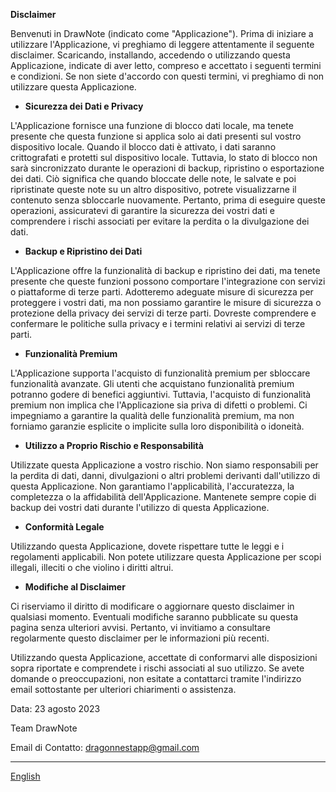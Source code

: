**Disclaimer**

Benvenuti in DrawNote (indicato come "Applicazione"). Prima di iniziare a utilizzare l'Applicazione, vi preghiamo di leggere attentamente il seguente disclaimer. Scaricando, installando, accedendo o utilizzando questa Applicazione, indicate di aver letto, compreso e accettato i seguenti termini e condizioni. Se non siete d'accordo con questi termini, vi preghiamo di non utilizzare questa Applicazione.

- **Sicurezza dei Dati e Privacy**

L'Applicazione fornisce una funzione di blocco dati locale, ma tenete presente che questa funzione si applica solo ai dati presenti sul vostro dispositivo locale. Quando il blocco dati è attivato, i dati saranno crittografati e protetti sul dispositivo locale. Tuttavia, lo stato di blocco non sarà sincronizzato durante le operazioni di backup, ripristino o esportazione dei dati. Ciò significa che quando bloccate delle note, le salvate e poi ripristinate queste note su un altro dispositivo, potrete visualizzarne il contenuto senza sbloccarle nuovamente. Pertanto, prima di eseguire queste operazioni, assicuratevi di garantire la sicurezza dei vostri dati e comprendere i rischi associati per evitare la perdita o la divulgazione dei dati.

- **Backup e Ripristino dei Dati**

L'Applicazione offre la funzionalità di backup e ripristino dei dati, ma tenete presente che queste funzioni possono comportare l'integrazione con servizi o piattaforme di terze parti. Adotteremo adeguate misure di sicurezza per proteggere i vostri dati, ma non possiamo garantire le misure di sicurezza o protezione della privacy dei servizi di terze parti. Dovreste comprendere e confermare le politiche sulla privacy e i termini relativi ai servizi di terze parti.

- **Funzionalità Premium**

L'Applicazione supporta l'acquisto di funzionalità premium per sbloccare funzionalità avanzate. Gli utenti che acquistano funzionalità premium potranno godere di benefici aggiuntivi. Tuttavia, l'acquisto di funzionalità premium non implica che l'Applicazione sia priva di difetti o problemi. Ci impegniamo a garantire la qualità delle funzionalità premium, ma non forniamo garanzie esplicite o implicite sulla loro disponibilità o idoneità.

- **Utilizzo a Proprio Rischio e Responsabilità**

Utilizzate questa Applicazione a vostro rischio. Non siamo responsabili per la perdita di dati, danni, divulgazioni o altri problemi derivanti dall'utilizzo di questa Applicazione. Non garantiamo l'applicabilità, l'accuratezza, la completezza o la affidabilità dell'Applicazione. Mantenete sempre copie di backup dei vostri dati durante l'utilizzo di questa Applicazione.

- **Conformità Legale**

Utilizzando questa Applicazione, dovete rispettare tutte le leggi e i regolamenti applicabili. Non potete utilizzare questa Applicazione per scopi illegali, illeciti o che violino i diritti altrui.

- **Modifiche al Disclaimer**

Ci riserviamo il diritto di modificare o aggiornare questo disclaimer in qualsiasi momento. Eventuali modifiche saranno pubblicate su questa pagina senza ulteriori avvisi. Pertanto, vi invitiamo a consultare regolarmente questo disclaimer per le informazioni più recenti.

Utilizzando questa Applicazione, accettate di conformarvi alle disposizioni sopra riportate e comprendete i rischi associati al suo utilizzo. Se avete domande o preoccupazioni, non esitate a contattarci tramite l'indirizzo email sottostante per ulteriori chiarimenti o assistenza.

Data: 23 agosto 2023

Team DrawNote

Email di Contatto: dragonnestapp@gmail.com

----
[English](https://1993hzw.github.io/dragonnest/drawnote/disclaimer)